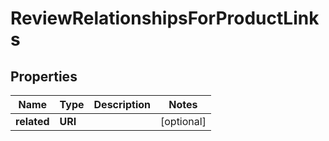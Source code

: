 

# ReviewRelationshipsForProductLinks


## Properties

| Name | Type | Description | Notes |
|------------ | ------------- | ------------- | -------------|
|**related** | **URI** |  |  [optional] |



